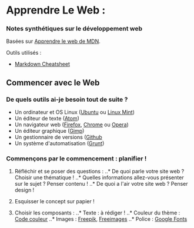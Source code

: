 # Apprendre Le Web  : 

### Notes synthétiques sur le développement web

Basées sur [Apprendre le web de MDN](https://developer.mozilla.org/fr/Apprendre).


Outils utilisés :
* [Markdown Cheatsheet](https://github.com/adam-p/markdown-here/wiki/Markdown-Cheatsheet)


## Commencer avec le Web

### De quels outils ai-je besoin tout de suite ?

* Un ordinateur et OS Linux ([Ubuntu](https://www.ubuntu-fr.org/) ou [Linux Mint](https://www.linuxmint.com/))
* Un éditeur de texte ([Atom](https://atom.io/))
* Un navigateur web ([Firefox](https://www.mozilla.org/fr/firefox/new/), [Chrome](https://www.google.com/chrome/browser/desktop/index.html) ou [Opera](http://www.opera.com/fr))
* Un éditeur graphique ([Gimp](http://www.gimp.org/))
* Un gestionnaire de versions ([Github](https://github.com/)
* Un système d'automatisation ([Grunt](http://gruntjs.com/))

### Commençons par le commencement : planifier !

1. Réfléchir et se poser des questions :
..* De quoi parle votre site web ? Choisir une thématique !
..* Quelles informations allez-vous présenter sur le sujet ? Penser contenu !
..* De quoi a l'air votre site web ? Penser design !

2. Esquisser le concept sur papier !
3. Choisir les composants :
..* Texte : à rédiger !
..* Couleur du thème : [Code couleur](http://www.code-couleur.com/index.html)
..* Images : [Freepik](http://www.freepik.com/), [Freeimages](http://fr.freeimages.com/)
..* Police : [Google Fonts](https://fonts.google.com/)






